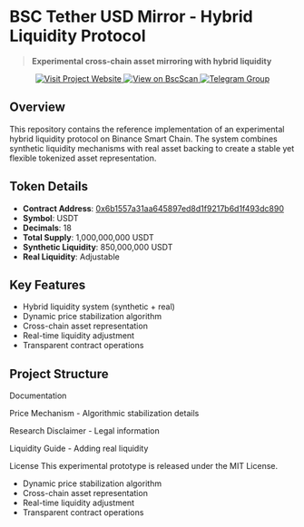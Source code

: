 # BSC Tether USD Mirror - Hybrid Liquidity Protocol

> **Experimental cross-chain asset mirroring with hybrid liquidity**

<div align="center">
  <a href="https://remember711.github.io/BSC-Tether-USD-Mirror/website/">
    <img src="https://img.shields.io/badge/Visit-Project_Website-2ecc71?style=for-the-badge&logo=github" alt="Visit Project Website">
  </a>
  <a href="https://bscscan.com/token/0x6b1557a31aa645897ed8d1f9217b6d1f493dc890">
    <img src="https://img.shields.io/badge/View-BscScan-ffc107?style=for-the-badge&logo=binance" alt="View on BscScan">
  </a>
  <a href="https://t.me/bsc_research_group">
    <img src="https://img.shields.io/badge/Join-Telegram_Group-0088cc?style=for-the-badge&logo=telegram" alt="Telegram Group">
  </a>
</div>

## Overview

This repository contains the reference implementation of an experimental hybrid liquidity protocol on Binance Smart Chain. The system combines synthetic liquidity mechanisms with real asset backing to create a stable yet flexible tokenized asset representation.

## Token Details

- **Contract Address**: [0x6b1557a31aa645897ed8d1f9217b6d1f493dc890](https://bscscan.com/token/0x6b1557a31aa645897ed8d1f9217b6d1f493dc890)
- **Symbol**: USDT
- **Decimals**: 18
- **Total Supply**: 1,000,000,000 USDT
- **Synthetic Liquidity**: 850,000,000 USDT
- **Real Liquidity**: Adjustable

## Key Features

- Hybrid liquidity system (synthetic + real)
- Dynamic price stabilization algorithm
- Cross-chain asset representation
- Real-time liquidity adjustment
- Transparent contract operations

## Project Structure

Documentation

Price Mechanism - Algorithmic stabilization details

Research Disclaimer - Legal information

Liquidity Guide - Adding real liquidity

License
This experimental prototype is released under the MIT License.


- Dynamic price stabilization algorithm
- Cross-chain asset representation
- Real-time liquidity adjustment
- Transparent contract operations

